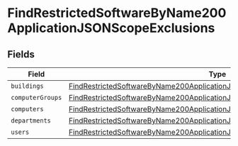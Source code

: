 # FindRestrictedSoftwareByName200ApplicationJSONScopeExclusions


## Fields

| Field                                                                                                                                                                                   | Type                                                                                                                                                                                    | Required                                                                                                                                                                                | Description                                                                                                                                                                             |
| --------------------------------------------------------------------------------------------------------------------------------------------------------------------------------------- | --------------------------------------------------------------------------------------------------------------------------------------------------------------------------------------- | --------------------------------------------------------------------------------------------------------------------------------------------------------------------------------------- | --------------------------------------------------------------------------------------------------------------------------------------------------------------------------------------- |
| `buildings`                                                                                                                                                                             | [FindRestrictedSoftwareByName200ApplicationJSONScopeExclusionsBuildings](../../models/operations/findrestrictedsoftwarebyname200applicationjsonscopeexclusionsbuildings.md)[]           | :heavy_minus_sign:                                                                                                                                                                      | N/A                                                                                                                                                                                     |
| `computerGroups`                                                                                                                                                                        | [FindRestrictedSoftwareByName200ApplicationJSONScopeExclusionsComputerGroups](../../models/operations/findrestrictedsoftwarebyname200applicationjsonscopeexclusionscomputergroups.md)[] | :heavy_minus_sign:                                                                                                                                                                      | N/A                                                                                                                                                                                     |
| `computers`                                                                                                                                                                             | [FindRestrictedSoftwareByName200ApplicationJSONScopeExclusionsComputers](../../models/operations/findrestrictedsoftwarebyname200applicationjsonscopeexclusionscomputers.md)[]           | :heavy_minus_sign:                                                                                                                                                                      | N/A                                                                                                                                                                                     |
| `departments`                                                                                                                                                                           | [FindRestrictedSoftwareByName200ApplicationJSONScopeExclusionsDepartments](../../models/operations/findrestrictedsoftwarebyname200applicationjsonscopeexclusionsdepartments.md)[]       | :heavy_minus_sign:                                                                                                                                                                      | N/A                                                                                                                                                                                     |
| `users`                                                                                                                                                                                 | [FindRestrictedSoftwareByName200ApplicationJSONScopeExclusionsUsers](../../models/operations/findrestrictedsoftwarebyname200applicationjsonscopeexclusionsusers.md)[]                   | :heavy_minus_sign:                                                                                                                                                                      | N/A                                                                                                                                                                                     |